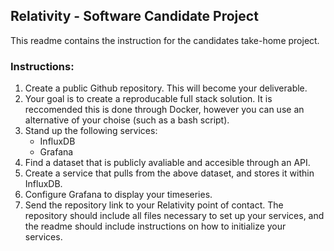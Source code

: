 ## Relativity - Software Candidate Project
This readme contains the instruction for the candidates take-home project.

### Instructions:
1. Create a public Github repository. This will become your deliverable.
2. Your goal is to create a reproducable full stack solution. It is reccomended this is done through Docker, however you can use an alternative of your choise (such as a bash script).
2. Stand up the following services:
	* InfluxDB
	* Grafana
3. Find a dataset that is publicly avaliable and accesible through an API.
4. Create a service that pulls from the above dataset, and stores it within InfluxDB.
5. Configure Grafana to display your timeseries.
6. Send the repository link to your Relativity point of contact. The repository should include all files necessary to set up your services, and the readme should include instructions on how to initialize your services.
